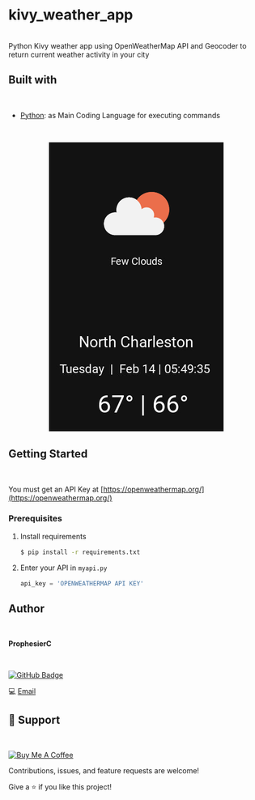 # kivy_weather_app
</br>
Python Kivy weather app using OpenWeatherMap API and Geocoder to return current weather activity in your city

##  Built with
</br>

- [Python](https://www.python.org/ "Python"): as Main Coding Language for executing commands
</br>



<p align="center">
<img src="https://github.com/prophesierc/kivy_weather_app/blob/main/img/example.PNG"
  alt="example GUI"
  width="345" height="571">
</p>

<!-- GETTING STARTED -->
## Getting Started
</br>

You must get an API Key at [https://openweathermap.org/](https://openweathermap.org/)

### Prerequisites

1. Install requirements 
   ```sh
   $ pip install -r requirements.txt
   ```
2. Enter your API in `myapi.py`
   ```py
   api_key = 'OPENWEATHERMAP API KEY'
   ```
##  Author
</br>

**ProphesierC**

</br>

  [![GitHub Badge](https://img.shields.io/badge/GitHub-100000?style=for-the-badge&logo=github&logoColor=white)](https://github.com/Prophesierc)


  💻 [Email](mailto:bwknowles98@gmail.com?subject=Hi%20from%20Project%20Initiator "Hi!")
  




## 🤝 Support
</br>

<a href="https://www.buymeacoffee.com/ProphesierC" target="_blank"><img src="https://cdn.buymeacoffee.com/buttons/default-orange.png" alt="Buy Me A Coffee" height="41" width="174"></a>

Contributions, issues, and feature requests are welcome!

Give a ⭐️ if you like this project!
